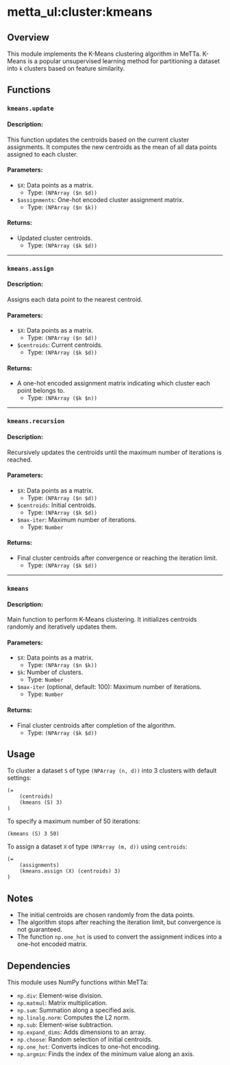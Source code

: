 # metta_ul:cluster:kmeans

## Overview
This module implements the K-Means clustering algorithm in MeTTa. K-Means is a popular unsupervised learning method for partitioning a dataset into `k` clusters based on feature similarity.

## Functions

### `kmeans.update`

#### Description:
This function updates the centroids based on the current cluster assignments. It computes the new centroids as the mean of all data points assigned to each cluster.

#### Parameters:
- `$X`: Data points as a matrix.
    - Type: `(NPArray ($n $d))`
- `$assignments`: One-hot encoded cluster assignment matrix.
    - Type: `(NPArray ($n $k))`

#### Returns:
- Updated cluster centroids.
    - Type: `(NPArray ($k $d))`

---

### `kmeans.assign`

#### Description:
Assigns each data point to the nearest centroid.

#### Parameters:
- `$X`: Data points as a matrix.
    - Type: `(NPArray ($n $d))`
- `$centroids`: Current centroids.
    - Type: `(NPArray ($k $d))`

#### Returns:
- A one-hot encoded assignment matrix indicating which cluster each point belongs to.
    - Type: `(NPArray ($k $n))`

---

### `kmeans.recursion`

#### Description:
Recursively updates the centroids until the maximum number of iterations is reached.

#### Parameters:
- `$X`: Data points as a matrix.
    - Type: `(NPArray ($n $d))`
- `$centroids`: Initial centroids.
    - Type: `(NPArray ($k $d))`
- `$max-iter`: Maximum number of iterations.
    - Type: `Number`

#### Returns:
- Final cluster centroids after convergence or reaching the iteration limit.
    - Type: `(NPArray ($k $d))`

---

### `kmeans`

#### Description:
Main function to perform K-Means clustering. It initializes centroids randomly and iteratively updates them.

#### Parameters:
- `$X`: Data points as a matrix.
    - Type: `(NPArray ($n $k))`
- `$k`: Number of clusters.
    - Type: `Number`
- `$max-iter` (optional, default: 100): Maximum number of iterations.
    - Type: `Number`

#### Returns:
- Final cluster centroids after completion of the algorithm.
    - Type: `(NPArray ($k $d))`

## Usage
To cluster a dataset `S` of type `(NPArray (n, d))` into 3 clusters with default settings:
```metta
(=
    (centroids)
    (kmeans (S) 3)
)
```
To specify a maximum number of 50 iterations:
```metta
(kmeans (S) 3 50)
```
To assign a dataset `X` of type `(NPArray (m, d))` using `centroids`:
```
(=
    (assignments)
    (kmeans.assign (X) (centroids) 3)
)
```

## Notes
- The initial centroids are chosen randomly from the data points.
- The algorithm stops after reaching the iteration limit, but convergence is not guaranteed.
- The function `np.one_hot` is used to convert the assignment indices into a one-hot encoded matrix.

## Dependencies
This module uses NumPy functions within MeTTa:
- `np.div`: Element-wise division.
- `np.matmul`: Matrix multiplication.
- `np.sum`: Summation along a specified axis.
- `np.linalg.norm`: Computes the L2 norm.
- `np.sub`: Element-wise subtraction.
- `np.expand_dims`: Adds dimensions to an array.
- `np.choose`: Random selection of initial centroids.
- `np.one_hot`: Converts indices to one-hot encoding.
- `np.argmin`: Finds the index of the minimum value along an axis.
